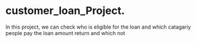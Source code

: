 # customer_loan_Project.
In this project, we can check who is eligible for the loan and which catagariy people pay the loan amount return and which not 
